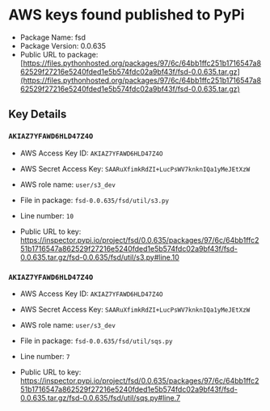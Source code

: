 # AWS keys found published to PyPi

* Package Name: fsd
* Package Version: 0.0.635
* Public URL to package: [https://files.pythonhosted.org/packages/97/6c/64bb1ffc251b1716547a862529f27216e5240fded1e5b574fdc02a9bf43f/fsd-0.0.635.tar.gz](https://files.pythonhosted.org/packages/97/6c/64bb1ffc251b1716547a862529f27216e5240fded1e5b574fdc02a9bf43f/fsd-0.0.635.tar.gz)

## Key Details

### `AKIAZ7YFAWD6HLD47Z4O`

* AWS Access Key ID: `AKIAZ7YFAWD6HLD47Z4O`
* AWS Secret Access Key: `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` 
* AWS role name: `user/s3_dev`
* File in package: `fsd-0.0.635/fsd/util/s3.py`
* Line number: `10`

* Public URL to key: https://inspector.pypi.io/project/fsd/0.0.635/packages/97/6c/64bb1ffc251b1716547a862529f27216e5240fded1e5b574fdc02a9bf43f/fsd-0.0.635.tar.gz/fsd-0.0.635/fsd/util/s3.py#line.10



### `AKIAZ7YFAWD6HLD47Z4O`

* AWS Access Key ID: `AKIAZ7YFAWD6HLD47Z4O`
* AWS Secret Access Key: `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` 
* AWS role name: `user/s3_dev`
* File in package: `fsd-0.0.635/fsd/util/sqs.py`
* Line number: `7`

* Public URL to key: https://inspector.pypi.io/project/fsd/0.0.635/packages/97/6c/64bb1ffc251b1716547a862529f27216e5240fded1e5b574fdc02a9bf43f/fsd-0.0.635.tar.gz/fsd-0.0.635/fsd/util/sqs.py#line.7


